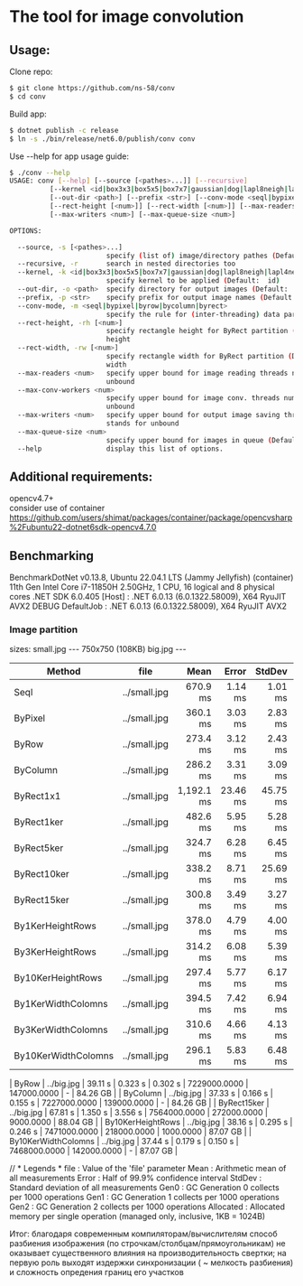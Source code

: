 # The tool for image convolution
## Usage:  
Clone repo:
  ```bash
  $ git clone https://github.com/ns-58/conv
  $ cd conv
  ```
Build app:
  ```bash
  $ dotnet publish -c release
  $ ln -s ./bin/release/net6.0/publish/conv conv
  ```
Use --help for app usage guide:
  ```bash
  $ ./conv --help
USAGE: conv [--help] [--source [<pathes>...]] [--recursive]
            [--kernel <id|box3x3|box5x5|box7x7|gaussian|dog|lapl8neigh|lapl4neigh|lapl5x5|lapl5x5log|sobeln|sobels|sobelw|sobele>]
            [--out-dir <path>] [--prefix <str>] [--conv-mode <seql|bypixel|byrow|bycolumn|byrect>]
            [--rect-height [<num>]] [--rect-width [<num>]] [--max-readers <num>] [--max-conv-workers <num>]
            [--max-writers <num>] [--max-queue-size <num>]

OPTIONS:

    --source, -s [<pathes>...]
                          specify (list of) image/directory pathes (Default: ./ )
    --recursive, -r       search in nested directories too
    --kernel, -k <id|box3x3|box5x5|box7x7|gaussian|dog|lapl8neigh|lapl4neigh|lapl5x5|lapl5x5log|sobeln|sobels|sobelw|sobele>
                          specify kernel to be applied (Default:  id)
    --out-dir, -o <path>  specify directory for output images (Default: ./Out )
    --prefix, -p <str>    specify prefix for output image names (Default: Conv)
    --conv-mode, -m <seql|bypixel|byrow|bycolumn|byrect>
                          specify the rule for (inter-threading) data partition (Default: ByRow)
    --rect-height, -rh [<num>]
                          specify rectangle height for ByRect partition (Default: 9). -1 stands for image
                          height
    --rect-width, -rw [<num>]
                          specify rectangle width for ByRect partition (Default: 9). -1 stands for image
                          width
    --max-readers <num>   specify upper bound for image reading threads number (Default: 1). -1 stands for
                          unbound
    --max-conv-workers <num>
                          specify upper bound for image conv. threads number (Default: 4). -1 stands for
                          unbound
    --max-writers <num>   specify upper bound for output image saving threads number (Default: -1). -1
                          stands for unbound
    --max-queue-size <num>
                          specify upper bound for images in queue (Default: 4). -1 stands for unbound
    --help                display this list of options.
  ```
## Additional requirements:
  opencv4.7+  
  consider use of container https://github.com/users/shimat/packages/container/package/opencvsharp%2Fubuntu22-dotnet6sdk-opencv4.7.0

## Benchmarking
BenchmarkDotNet v0.13.8, Ubuntu 22.04.1 LTS (Jammy Jellyfish) (container)
11th Gen Intel Core i7-11850H 2.50GHz, 1 CPU, 16 logical and 8 physical cores
.NET SDK 6.0.405
  [Host]     : .NET 6.0.13 (6.0.1322.58009), X64 RyuJIT AVX2 DEBUG
  DefaultJob : .NET 6.0.13 (6.0.1322.58009), X64 RyuJIT AVX2
### Image partition
sizes:
small.jpg --- 750x750 (108KB)
big.jpg --- 

| Method              | file         | Mean       | Error    | StdDev   | Gen0         | Gen1       | Gen2      | Allocated  |
|-------------------- |------------- |-----------:|---------:|---------:|-------------:|------------:|----------:|-----------:|
| Seql                | ../small.jpg |   670.9 ms |  1.14 ms |  1.01 ms |   53000.0000 |           - |         - |  643.78 MB |
| ByPixel             | ../small.jpg |   360.1 ms |  3.03 ms |  2.83 ms |   54000.0000 |   1500.0000 |         - |  646.74 MB |
| ByRow               | ../small.jpg |   273.4 ms |  3.12 ms |  2.43 ms |   53500.0000 |   1000.0000 |         - |   643.8 MB |
| ByColumn            | ../small.jpg |   286.2 ms |  3.31 ms |  3.09 ms |   53500.0000 |   1000.0000 |         - |   643.8 MB |
| ByRect1x1           | ../small.jpg | 1,192.1 ms | 23.46 ms | 45.75 ms |  216000.0000 |  24000.0000 | 1000.0000 | 2580.61 MB |
| ByRect1ker          | ../small.jpg |   482.6 ms |  5.95 ms |  5.28 ms |   95000.0000 |  16000.0000 |         - | 1144.73 MB |
| ByRect5ker          | ../small.jpg |   324.7 ms |  6.28 ms |  6.45 ms |   61000.0000 |   2000.0000 |         - |  731.14 MB |
| ByRect10ker         | ../small.jpg |   338.2 ms |  8.71 ms | 25.69 ms |   57500.0000 |   1500.0000 |         - |  686.81 MB |
| ByRect15ker         | ../small.jpg |   300.8 ms |  3.49 ms |  3.27 ms |   56000.0000 |   1000.0000 |         - |   672.3 MB |
| By1KerHeightRows    | ../small.jpg |   378.0 ms |  4.79 ms |  4.00 ms |   71000.0000 |   1000.0000 |         - |  858.11 MB |
| By3KerHeightRows    | ../small.jpg |   314.2 ms |  6.08 ms |  5.39 ms |   59000.0000 |   1000.0000 |         - |  715.24 MB |
| By10KerHeightRows   | ../small.jpg |   297.4 ms |  5.77 ms |  6.17 ms |   55500.0000 |   1000.0000 |         - |  664.96 MB |
| By1KerWidthColomns  | ../small.jpg |   394.5 ms |  7.42 ms |  6.94 ms |   71000.0000 |   1000.0000 |         - |  858.09 MB |
| By3KerWidthColomns  | ../small.jpg |   310.6 ms |  4.66 ms |  4.13 ms |   59000.0000 |   1000.0000 |         - |  715.24 MB |
| By10KerWidthColomns | ../small.jpg |   296.1 ms |  5.83 ms |  6.48 ms |   55500.0000 |   1000.0000 |         - |  664.95 MB |

| ByRow               | ../big.jpg   |    39.11 s |  0.323 s |  0.302 s | 7229000.0000 | 147000.0000 |         - |   84.26 GB |
| ByColumn            | ../big.jpg   |    37.33 s |  0.166 s |  0.155 s | 7227000.0000 | 139000.0000 |         - |   84.26 GB |
| ByRect15ker         | ../big.jpg   |    67.81 s |  1.350 s |  3.556 s | 7564000.0000 | 272000.0000 | 9000.0000 |   88.04 GB |
| By10KerHeightRows   | ../big.jpg   |    38.16 s |  0.295 s |  0.246 s | 7471000.0000 | 218000.0000 | 1000.0000 |   87.07 GB |
| By10KerWidthColomns | ../big.jpg   |    37.44 s |  0.179 s |  0.150 s | 7468000.0000 | 142000.0000 |         - |   87.07 GB |


// * Legends *
  file      : Value of the 'file' parameter
  Mean      : Arithmetic mean of all measurements
  Error     : Half of 99.9% confidence interval
  StdDev    : Standard deviation of all measurements
  Gen0      : GC Generation 0 collects per 1000 operations
  Gen1      : GC Generation 1 collects per 1000 operations
  Gen2      : GC Generation 2 collects per 1000 operations
  Allocated : Allocated memory per single operation (managed only, inclusive, 1KB = 1024B)

Итог: благодаря современным компиляторам/вычислителям способ разбиения изображения (по строчкам/столбцам/прямоугольникам) не оказывает существенного влияния на производительность свертки; на первую роль выходят издержки синхронизации ( ~ мелкость разбиения) и сложность опредения границ его участков
  
